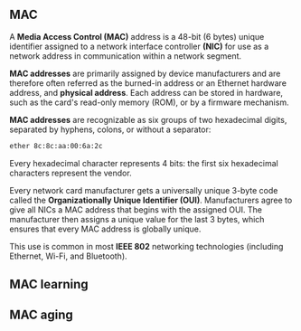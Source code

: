## MAC

A **Media Access Control (MAC)** address is a 48-bit (6 bytes) unique identifier assigned to a network interface controller **(NIC)** for use as a network address in communication within a network segment.

**MAC addresses** are primarily assigned by device manufacturers and are therefore often referred as the burned-in address or an Ethernet hardware address, and **physical address**.
Each address can be stored in hardware, such as the card's read-only memory (ROM), or by a firmware mechanism.

**MAC addresses** are recognizable as six groups of two hexadecimal digits, separated by hyphens, colons, or without a separator:<br>

```sh
ether 8c:8c:aa:00:6a:2c
```

Every hexadecimal character represents 4 bits: the first six hexadecimal characters represent the vendor.

Every network card manufacturer gets a universally unique 3-byte code called the **Organizationally Unique Identifier (OUI)**.
Manufacturers agree to give all NICs a MAC address that begins with the assigned OUI.
The manufacturer then assigns a unique value for the last 3 bytes, which ensures that every MAC address is globally unique.

This use is common in most **IEEE 802** networking technologies (including Ethernet, Wi-Fi, and Bluetooth).

## MAC learning

## MAC aging
